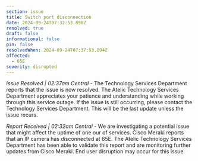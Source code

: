 ```yaml
---
section: issue
title: Switch port disconnection
date: 2024-09-24T07:32:53.890Z
resolved: true
draft: false
informational: false
pin: false
resolvedWhen: 2024-09-24T07:37:53.894Z
affected:
  - 65E
severity: disrupted
---
```

*Issue Resolved | 02:37am Central* - The Technology Services Department reports that the issue is now resolved. The Atelic Technology Services Department appreciates your patience and understanding while working through this service outage. If the issue is still occurring, please contact the Technology Services Department. This will be the last update unless the issue recurs.

*Report Received | 02:32am Central* - We are investigating a potential issue that might affect the uptime of one our of services. Cisco Meraki reports that an IP camera has disconnected at 65E. The Atelic Technology Services Department has  been able to validate this report and are monitoring further updates from Cisco Meraki. End user disruption may occur for this issue.